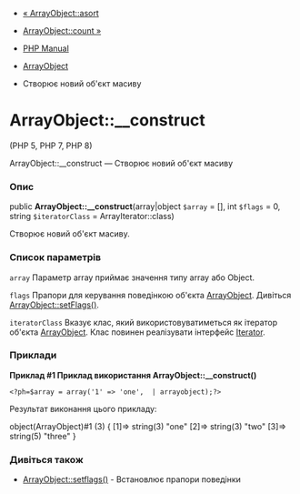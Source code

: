 - [« ArrayObject::asort](arrayobject.asort.md)
- [ArrayObject::count »](arrayobject.count.md)

- [PHP Manual](index.md)
- [ArrayObject](class.arrayobject.md)
- Створює новий об'єкт масиву

# ArrayObject::\_\_construct

(PHP 5, PHP 7, PHP 8)

ArrayObject::\_\_construct — Створює новий об'єкт масиву

### Опис

public **ArrayObject::\_\_construct**(array\|object `$array` = [], int
`$flags` = 0, string `$iteratorClass` = ArrayIterator::class)

Створює новий об'єкт масиву.

### Список параметрів

`array`
Параметр array приймає значення типу array або Object.

`flags`
Прапори для керування поведінкою об'єкта [ArrayObject](class.arrayobject.md). Дивіться
[ArrayObject::setFlags()](arrayobject.setflags.md).

`iteratorClass`
Вказує клас, який використовуватиметься як ітератор
об'єкта [ArrayObject](class.arrayobject.md). Клас повинен реалізувати
інтерфейс [Iterator](class.iterator.md).

### Приклади

**Приклад #1 Приклад використання **ArrayObject::\_\_construct()****

`<?ph=$array = array('1' => 'one',  | arrayobject);?> `

Результат виконання цього прикладу:

object(ArrayObject)#1 (3) {
[1]=>
string(3) "one"
[2]=>
string(3) "two"
[3]=>
string(5) "three"
}

### Дивіться також

- [ArrayObject::setflags()](arrayobject.setflags.md) - Встановлює
прапори поведінки
